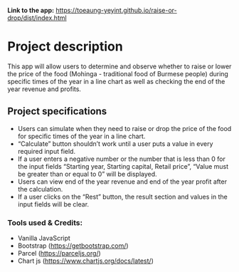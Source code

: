 **Link to the app:** https://toeaung-yeyint.github.io/raise-or-drop/dist/index.html
<br/>

# Project description

This app will allow users to determine and observe whether to raise or lower the price of the food (Mohinga - traditional food of Burmese people) during specific times of the year in a line chart as well as checking the end of the year revenue and profits.


## Project specifications

- Users can simulate when they need to raise or drop the price of the food for specific times of the year in a line chart.
- “Calculate” button shouldn’t work until a user puts a value in every required input field.
- If a user enters a negative number or the number that is less than 0 for the input fields “Starting year, Starting capital, Retail price”, “Value must be greater than or equal to 0” will be displayed.
- Users can view end of the year revenue and end of the year profit after the calculation.
- If a user clicks on the “Rest” button, the result section and values in the input fields will be clear.

### Tools used & Credits:
- Vanilla JavaScript
- Bootstrap (https://getbootstrap.com/)
- Parcel (https://parceljs.org/)
- Chart js (https://www.chartjs.org/docs/latest/)

